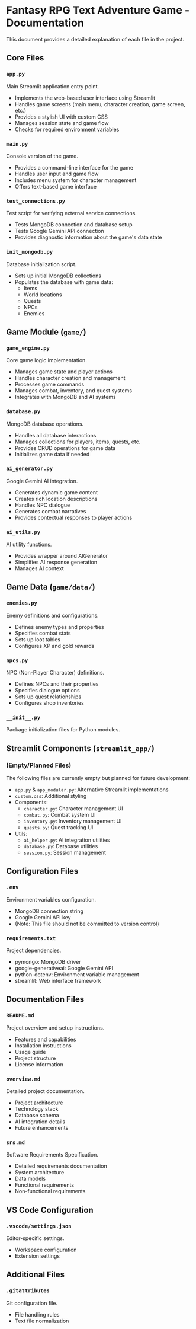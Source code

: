 # Fantasy RPG Text Adventure Game - Documentation

This document provides a detailed explanation of each file in the project.

## Core Files

### `app.py`
Main Streamlit application entry point.
- Implements the web-based user interface using Streamlit
- Handles game screens (main menu, character creation, game screen, etc.)
- Provides a stylish UI with custom CSS
- Manages session state and game flow
- Checks for required environment variables

### `main.py`
Console version of the game.
- Provides a command-line interface for the game
- Handles user input and game flow
- Includes menu system for character management
- Offers text-based game interface

### `test_connections.py`
Test script for verifying external service connections.
- Tests MongoDB connection and database setup
- Tests Google Gemini API connection
- Provides diagnostic information about the game's data state

### `init_mongodb.py`
Database initialization script.
- Sets up initial MongoDB collections
- Populates the database with game data:
  - Items
  - World locations
  - Quests
  - NPCs
  - Enemies

## Game Module (`game/`)

### `game_engine.py`
Core game logic implementation.
- Manages game state and player actions
- Handles character creation and management
- Processes game commands
- Manages combat, inventory, and quest systems
- Integrates with MongoDB and AI systems

### `database.py`
MongoDB database operations.
- Handles all database interactions
- Manages collections for players, items, quests, etc.
- Provides CRUD operations for game data
- Initializes game data if needed

### `ai_generator.py`
Google Gemini AI integration.
- Generates dynamic game content
- Creates rich location descriptions
- Handles NPC dialogue
- Generates combat narratives
- Provides contextual responses to player actions

### `ai_utils.py`
AI utility functions.
- Provides wrapper around AIGenerator
- Simplifies AI response generation
- Manages AI context

## Game Data (`game/data/`)

### `enemies.py`
Enemy definitions and configurations.
- Defines enemy types and properties
- Specifies combat stats
- Sets up loot tables
- Configures XP and gold rewards

### `npcs.py`
NPC (Non-Player Character) definitions.
- Defines NPCs and their properties
- Specifies dialogue options
- Sets up quest relationships
- Configures shop inventories

### `__init__.py`
Package initialization files for Python modules.

## Streamlit Components (`streamlit_app/`)

### (Empty/Planned Files)
The following files are currently empty but planned for future development:
- `app.py` & `app_modular.py`: Alternative Streamlit implementations
- `custom.css`: Additional styling
- Components:
  - `character.py`: Character management UI
  - `combat.py`: Combat system UI
  - `inventory.py`: Inventory management UI
  - `quests.py`: Quest tracking UI
- Utils:
  - `ai_helper.py`: AI integration utilities
  - `database.py`: Database utilities
  - `session.py`: Session management

## Configuration Files

### `.env`
Environment variables configuration.
- MongoDB connection string
- Google Gemini API key
- (Note: This file should not be committed to version control)

### `requirements.txt`
Project dependencies.
- pymongo: MongoDB driver
- google-generativeai: Google Gemini API
- python-dotenv: Environment variable management
- streamlit: Web interface framework

## Documentation Files

### `README.md`
Project overview and setup instructions.
- Features and capabilities
- Installation instructions
- Usage guide
- Project structure
- License information

### `overview.md`
Detailed project documentation.
- Project architecture
- Technology stack
- Database schema
- AI integration details
- Future enhancements

### `srs.md`
Software Requirements Specification.
- Detailed requirements documentation
- System architecture
- Data models
- Functional requirements
- Non-functional requirements

## VS Code Configuration

### `.vscode/settings.json`
Editor-specific settings.
- Workspace configuration
- Extension settings

## Additional Files

### `.gitattributes`
Git configuration file.
- File handling rules
- Text file normalization
